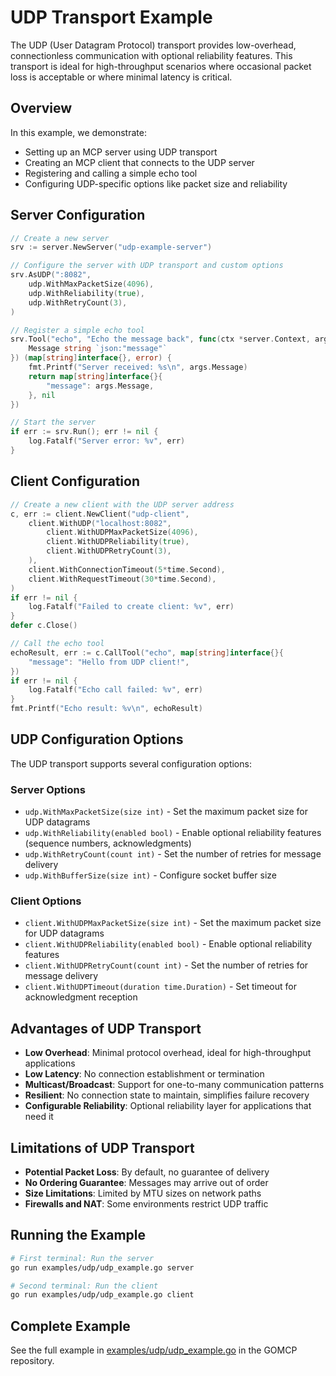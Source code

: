 # UDP Transport Example

The UDP (User Datagram Protocol) transport provides low-overhead, connectionless communication with optional reliability features. This transport is ideal for high-throughput scenarios where occasional packet loss is acceptable or where minimal latency is critical.

## Overview

In this example, we demonstrate:

- Setting up an MCP server using UDP transport
- Creating an MCP client that connects to the UDP server
- Registering and calling a simple echo tool
- Configuring UDP-specific options like packet size and reliability

## Server Configuration

```go
// Create a new server
srv := server.NewServer("udp-example-server")

// Configure the server with UDP transport and custom options
srv.AsUDP(":8082",
    udp.WithMaxPacketSize(4096),
    udp.WithReliability(true),
    udp.WithRetryCount(3),
)

// Register a simple echo tool
srv.Tool("echo", "Echo the message back", func(ctx *server.Context, args struct {
    Message string `json:"message"`
}) (map[string]interface{}, error) {
    fmt.Printf("Server received: %s\n", args.Message)
    return map[string]interface{}{
        "message": args.Message,
    }, nil
})

// Start the server
if err := srv.Run(); err != nil {
    log.Fatalf("Server error: %v", err)
}
```

## Client Configuration

```go
// Create a new client with the UDP server address
c, err := client.NewClient("udp-client",
    client.WithUDP("localhost:8082",
        client.WithUDPMaxPacketSize(4096),
        client.WithUDPReliability(true),
        client.WithUDPRetryCount(3),
    ),
    client.WithConnectionTimeout(5*time.Second),
    client.WithRequestTimeout(30*time.Second),
)
if err != nil {
    log.Fatalf("Failed to create client: %v", err)
}
defer c.Close()

// Call the echo tool
echoResult, err := c.CallTool("echo", map[string]interface{}{
    "message": "Hello from UDP client!",
})
if err != nil {
    log.Fatalf("Echo call failed: %v", err)
}
fmt.Printf("Echo result: %v\n", echoResult)
```

## UDP Configuration Options

The UDP transport supports several configuration options:

### Server Options

- `udp.WithMaxPacketSize(size int)` - Set the maximum packet size for UDP datagrams
- `udp.WithReliability(enabled bool)` - Enable optional reliability features (sequence numbers, acknowledgments)
- `udp.WithRetryCount(count int)` - Set the number of retries for message delivery
- `udp.WithBufferSize(size int)` - Configure socket buffer size

### Client Options

- `client.WithUDPMaxPacketSize(size int)` - Set the maximum packet size for UDP datagrams
- `client.WithUDPReliability(enabled bool)` - Enable optional reliability features
- `client.WithUDPRetryCount(count int)` - Set the number of retries for message delivery
- `client.WithUDPTimeout(duration time.Duration)` - Set timeout for acknowledgment reception

## Advantages of UDP Transport

- **Low Overhead**: Minimal protocol overhead, ideal for high-throughput applications
- **Low Latency**: No connection establishment or termination
- **Multicast/Broadcast**: Support for one-to-many communication patterns
- **Resilient**: No connection state to maintain, simplifies failure recovery
- **Configurable Reliability**: Optional reliability layer for applications that need it

## Limitations of UDP Transport

- **Potential Packet Loss**: By default, no guarantee of delivery
- **No Ordering Guarantee**: Messages may arrive out of order
- **Size Limitations**: Limited by MTU sizes on network paths
- **Firewalls and NAT**: Some environments restrict UDP traffic

## Running the Example

```bash
# First terminal: Run the server
go run examples/udp/udp_example.go server

# Second terminal: Run the client
go run examples/udp/udp_example.go client
```

## Complete Example

See the full example in [examples/udp/udp_example.go](https://github.com/localrivet/gomcp/tree/main/examples/udp/udp_example.go) in the GOMCP repository.
